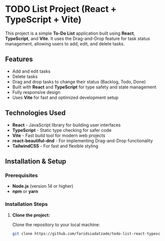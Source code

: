 # TODO List Project (React + TypeScript + Vite)

This project is a simple **To-Do List** application built using **React**, **TypeScript**, and **Vite**. It uses the Drag-and-Drop feature for task status management, allowing users to add, edit, and delete tasks.

## Features

- Add and edit tasks
- Delete tasks
- Drag and drop tasks to change their status (Backlog, Todo, Done)
- Built with **React** and **TypeScript** for type safety and state management
- Fully responsive design
- Uses **Vite** for fast and optimized development setup

## Technologies Used

- **React** - JavaScript library for building user interfaces
- **TypeScript** - Static type checking for safer code
- **Vite** - Fast build tool for modern web projects
- **react-beautiful-dnd** - For implementing Drag-and-Drop functionality
- **TailwindCSS** - For fast and flexible styling

## Installation & Setup

### Prerequisites

- **Node.js** (version 14 or higher)
- **npm** or **yarn**

### Installation Steps

1. **Clone the project:**

   Clone the repository to your local machine:

   ```bash
   git clone https://github.com/faridsiadatzade/todo-list-react-typescript-vite.git
   ```
